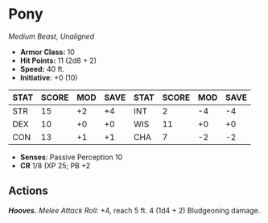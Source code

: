 # Pony

*Medium Beast, Unaligned*

- **Armor Class:** 10
- **Hit Points:** 11 (2d8 + 2)
- **Speed:** 40 ft.
- **Initiative**: +0 (10)

|STAT|SCORE|MOD|SAVE|STAT|SCORE|MOD|SAVE|
| --- | --- | --- | ---- |---| --- | --- | ---- |
| STR | 15 | +2 | +4 | INT | 2 | -4 | -4 |
| DEX | 10 | +0 | +0 | WIS | 11 | +0 | +0 |
| CON | 13 | +1 | +1 | CHA | 7 | -2 | -2 |

- **Senses**: Passive Perception 10
- **CR** 1/8 (XP 25; PB +2

## Actions

***Hooves.*** *Melee Attack Roll:* +4, reach 5 ft. 4 (1d4 + 2) Bludgeoning damage.

